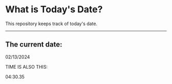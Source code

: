 # What is Today's Date?
This repository keeps track of today's date.
* * *
 
## The current date:  
 02/13/2024 
  
  
 TIME IS ALSO THIS: 
  
 04:30.35 
  
  
